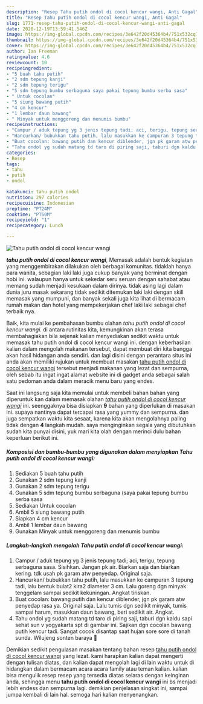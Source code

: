 ```yaml
---
description: "Resep Tahu putih ondol di cocol kencur wangi, Anti Gagal"
title: "Resep Tahu putih ondol di cocol kencur wangi, Anti Gagal"
slug: 1771-resep-tahu-putih-ondol-di-cocol-kencur-wangi-anti-gagal
date: 2020-12-19T13:59:41.546Z
image: https://img-global.cpcdn.com/recipes/3e642f20d45364b4/751x532cq70/tahu-putih-ondol-di-cocol-kencur-wangi-foto-resep-utama.jpg
thumbnail: https://img-global.cpcdn.com/recipes/3e642f20d45364b4/751x532cq70/tahu-putih-ondol-di-cocol-kencur-wangi-foto-resep-utama.jpg
cover: https://img-global.cpcdn.com/recipes/3e642f20d45364b4/751x532cq70/tahu-putih-ondol-di-cocol-kencur-wangi-foto-resep-utama.jpg
author: Ian Freeman
ratingvalue: 4.6
reviewcount: 10
recipeingredient:
- "5 buah tahu putih"
- "2 sdm tepung kanji"
- "2 sdm tepung terigu"
- "5 sdm tepung bumbu serbaguna saya pakai tepung bumbu serba sasa"
- " Untuk cocolan"
- "5 siung bawang putih"
- "4 cm kencur"
- "1 lembar daun bawang"
- " Minyak untuk menggoreng dan menumis bumbu"
recipeinstructions:
- "Campur / aduk tepung yg 3 jenis tepung tadi; aci, terigu, tepung serbaguna sasa. Sisihkan. Jangan pk air. Biarkan saja dan biarkan kering. tdk usah pk garam atw penyedap. Original saja."
- "Hancurkan/ bubukkan tahu putih, lalu masukkan ke campuran 3 tepung tadi, lalu bentuk bulat2 kira2 diameter 3 cm. Lalu goreng dgn minyak tenggelam sampai sedikit kekuningan. Angkat tiriskan."
- "Buat cocolan: bawang putih dan kencur diblender, jgn pk garam atw penyedap rasa ya. Original saja. Lalu tumis dgn sedikit minyak, tumis sampai harum, masukkan daun bawang, beri sedikit air. Angkat."
- "Tahu ondol yg sudah matang td taro di piring saji, taburi dgn kaldu sapi sehat sun v yogyakarta spt di gambar ini. Sajikan dgn cocolan bawang putih kencur tadi. Sangat cocok disantap saat hujan sore sore di tanah sunda. Wilujeng sonten baraya 🤗"
categories:
- Resep
tags:
- tahu
- putih
- ondol

katakunci: tahu putih ondol 
nutrition: 297 calories
recipecuisine: Indonesian
preptime: "PT24M"
cooktime: "PT60M"
recipeyield: "1"
recipecategory: Lunch

---
```



![Tahu putih ondol di cocol kencur wangi](https://img-global.cpcdn.com/recipes/3e642f20d45364b4/751x532cq70/tahu-putih-ondol-di-cocol-kencur-wangi-foto-resep-utama.jpg)

<b><i>tahu putih ondol di cocol kencur wangi</i></b>, Memasak adalah bentuk kegiatan yang menggembirakan dilakukan oleh berbagai komunitas. tidaklah hanya para wanita, sebagian laki laki juga cukup banyak yang berminat dengan hobi ini. walaupun hanya untuk sekedar seru seruan dengan sahabat atau memang sudah menjadi kesukaan dalam dirinya. tidak asing lagi dalam dunia juru masak sekarang tidak sedikit ditemukan laki laki dengan skill memasak yang mumpuni, dan banyak sekali juga kita lihat di bermacam rumah makan dan hotel yang mempekerjakan chef laki laki sebagai chef terbaik nya.

Baik, kita mulai ke pembahasan bumbu olahan <i>tahu putih ondol di cocol kencur wangi</i>. di antara rutinitas kita, kemungkinan akan terasa membahagiakan bila sejenak kalian menyediakan sedikit waktu untuk memasak tahu putih ondol di cocol kencur wangi ini. dengan keberhasilan kalian dalam mengolah makanan tersebut, dapat membuat diri kita bangga akan hasil hidangan anda sendiri. dan lagi disini dengan perantara situs ini anda akan memiliki rujukan untuk membuat masakan <u>tahu putih ondol di cocol kencur wangi</u> tersebut menjadi makanan yang lezat dan sempurna, oleh sebab itu ingat ingat alamat website ini di gadget anda sebagai salah satu pedoman anda dalam meracik menu baru yang endes.




Saat ini langsung saja kita memulai untuk membeli bahan bahan yang diperuntuk kan dalam memasak olahan <u><i>tahu putih ondol di cocol kencur wangi</i></u> ini. seenggaknya bisa disiapkan <b>9</b> bahan yang diperlukan di masakan ini. supaya nantinya dapat tercapai rasa yang yummy dan sempurna. dan juga sempatkan waktu kita sesaat, karena kita akan mengolahnya paling tidak dengan <b>4</b> langkah mudah. saya menginginkan segala yang dibutuhkan sudah kita punyai disini, yuk mari kita olah dengan merinci dulu bahan keperluan berikut ini.

<!--inarticleads1-->

##### Komposisi dan bumbu-bumbu yang digunakan dalam menyiapkan Tahu putih ondol di cocol kencur wangi:

1. Sediakan 5 buah tahu putih
1. Gunakan 2 sdm tepung kanji
1. Gunakan 2 sdm tepung terigu
1. Gunakan 5 sdm tepung bumbu serbaguna (saya pakai tepung bumbu serba sasa
1. Sediakan  Untuk cocolan
1. Ambil 5 siung bawang putih
1. Siapkan 4 cm kencur
1. Ambil 1 lembar daun bawang
1. Gunakan  Minyak untuk menggoreng dan menumis bumbu




<!--inarticleads2-->

##### Langkah-langkah mengolah Tahu putih ondol di cocol kencur wangi:

1. Campur / aduk tepung yg 3 jenis tepung tadi; aci, terigu, tepung serbaguna sasa. Sisihkan. Jangan pk air. Biarkan saja dan biarkan kering. tdk usah pk garam atw penyedap. Original saja.
1. Hancurkan/ bubukkan tahu putih, lalu masukkan ke campuran 3 tepung tadi, lalu bentuk bulat2 kira2 diameter 3 cm. Lalu goreng dgn minyak tenggelam sampai sedikit kekuningan. Angkat tiriskan.
1. Buat cocolan: bawang putih dan kencur diblender, jgn pk garam atw penyedap rasa ya. Original saja. Lalu tumis dgn sedikit minyak, tumis sampai harum, masukkan daun bawang, beri sedikit air. Angkat.
1. Tahu ondol yg sudah matang td taro di piring saji, taburi dgn kaldu sapi sehat sun v yogyakarta spt di gambar ini. Sajikan dgn cocolan bawang putih kencur tadi. Sangat cocok disantap saat hujan sore sore di tanah sunda. Wilujeng sonten baraya 🤗




Demikian sedikit pengulasan masakan tentang bahan resep <u>tahu putih ondol di cocol kencur wangi</u> yang lezat. kami harapkan kalian dapat mengerti dengan tulisan diatas, dan kalian dapat mengolah lagi di lain waktu untuk di hidangkan dalam bermacam acara acara family atau teman kalian. kalian bisa mengulik resep resep yang tersedia diatas selaras dengan keinginan anda, sehingga menu <b>tahu putih ondol di cocol kencur wangi</b> ini bs menjadi lebih endess dan sempurna lagi. demikian penjelasan singkat ini, sampai jumpa kembali di lain hal. semoga hari kalian menyenangkan.
